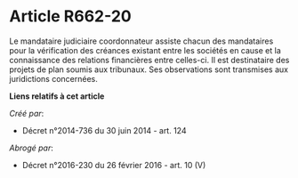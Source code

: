# Article R662-20

Le mandataire judiciaire coordonnateur assiste chacun des mandataires pour la vérification des créances existant entre les
sociétés en cause et la connaissance des relations financières entre celles-ci. Il est destinataire des projets de plan
soumis aux tribunaux. Ses observations sont transmises aux juridictions concernées.

**Liens relatifs à cet article**

_Créé par_:

  - Décret n°2014-736 du 30 juin 2014 - art. 124

_Abrogé par_:

  - Décret n°2016-230 du 26 février 2016 - art. 10 (V)
